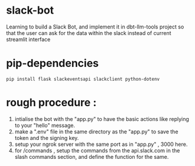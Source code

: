 # slack-bot

Learning to build a Slack Bot, and implement it in dbt-llm-tools project so that the user can ask for the data within the slack instead of current streamlit interface

# pip-dependencies

    pip install flask slackeventsapi slackclient python-dotenv 

# rough procedure : 

 1. intialise the bot with the "app.py" to have the basic actions like replying to your "hello" message.
 2. make a ".env" file in the same directory as the "app.py" to save the token and the signing key.
 3. setup your ngrok server with the same port as in "app.py" , 3000 here.
 4. for /commands , setup the commands from the api.slack.com in the slash commands section,
    and define the function for the same.